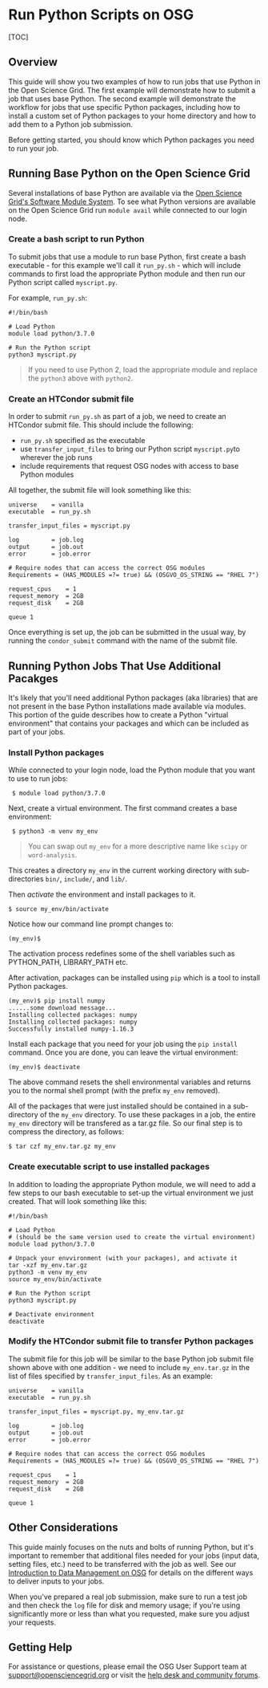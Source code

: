 [title]: - "Run Python Scripts on OSG"

# Run Python Scripts on OSG

[TOC]

## Overview

This guide will show you two examples of how to run jobs that use Python in the Open Science Grid.
The first example will demonstrate how to submit a job that uses base Python.
The second example will demonstrate the workflow for jobs that use specific Python packages, including
how to install a custom set of Python packages to your home directory and how to add them to a Python job submission.  

Before getting started, you should know which Python packages you need to run your job.  

## Running Base Python on the Open Science Grid
Several installations of base Python are available via the [Open Science Grid's Software 
Module System][module-guide]. To see what Python versions are available on the Open Science Grid
run `module avail` while connected to our login node. 

### Create a bash script to run Python 
To submit jobs that use a module to run base Python, first create a bash executable - for
this example we'll call it `run_py.sh` - which will include commands to first
load the appropriate Python module and then run our Python script called `myscript.py`.  

For example, `run_py.sh`:

	#!/bin/bash

	# Load Python
	module load python/3.7.0

	# Run the Python script 
	python3 myscript.py


> If you need to use Python 2, load the appropriate module and 
> replace the `python3` above with `python2`.

### Create an HTCondor submit file
In order to submit `run_py.sh` as part of a job, we need to create an HTCondor 
submit file. This should include the following: 

* `run_py.sh` specified as the executable    
* use `transfer_input_files` to bring our Python script `myscript.py`to wherever the job runs   
* include requirements that request OSG nodes with access to base Python modules   

All together, the submit file will look something like this: 

	universe 	= vanilla     
	executable 	= run_py.sh

	transfer_input_files = myscript.py

	log         = job.log
	output      = job.out
	error       = job.error

	# Require nodes that can access the correct OSG modules
	Requirements = (HAS_MODULES =?= true) && (OSGVO_OS_STRING == "RHEL 7")

	request_cpus 	= 1 
	request_memory 	= 2GB
	request_disk 	= 2GB

	queue 1

Once everything is set up, the job can be submitted in the usual way, by running 
the `condor_submit` command with the name of the submit file. 

## Running Python Jobs That Use Additional Pacakges
It's likely that you'll need additional Python packages (aka libraries) that are not
present in the base Python installations made available via modules. This portion of the
guide describes how to create a Python "virtual environment" that contains your packages
and which can be included as part of your jobs. 

### Install Python packages
While connected to your login node, load the Python module that you want to use to run jobs: 

     $ module load python/3.7.0

Next, create a virtual environment. The first command creates a base environment:

     $ python3 -m venv my_env
     
> You can swap out `my_env` for a more descriptive name like `scipy` or `word-analysis`.

This creates a directory `my_env` in the current working directory
with sub-directories `bin/`, `include/`, and `lib/`.   

Then _activate_ the environment and install packages to it.  

    $ source my_env/bin/activate

Notice how our command line prompt changes to: 

    (my_env)$

The activation process redefines some of the shell variables
such as PYTHON_PATH, LIBRARY_PATH etc. 

After activation, packages can be installed using `pip` 
which is a tool to install Python packages. 

    (my_env)$ pip install numpy
    ......some download message...
    Installing collected packages: numpy
	Installing collected packages: numpy
	Successfully installed numpy-1.16.3

Install each package that you need for your job using the `pip install` command.  Once 
you are done, you can leave the virtual environment: 

    (my_env)$ deactivate

The above command resets the shell environmental variables and returns you to the 
normal shell prompt (with the prefix `my_env` removed).

All of the packages that were just installed should be contained in a sub-directory 
of the `my_env` directory.  To use these packages in a job, the  entire `my_env` directory
will be transfered as a tar.gz file.  So our final step is to compress the 
directory, as follows: 

	$ tar czf my_env.tar.gz my_env


### Create executable script to use installed packages
In addition to loading the appropriate Python module, we will need to add a few
steps to our bash executable to set-up the virtual environment we
just created. That will look something like this: 

	#!/bin/bash
	
	# Load Python
	# (should be the same version used to create the virtual environment)
	module load python/3.7.0

	# Unpack your envvironment (with your packages), and activate it
	tar -xzf my_env.tar.gz
	python3 -m venv my_env
	source my_env/bin/activate

	# Run the Python script 
	python3 myscript.py

	# Deactivate environment 
	deactivate

### Modify the HTCondor submit file to transfer Python packages
The submit file for this job will be similar to the base Python job submit file shown above
with one addition - we need to include `my_env.tar.gz` in the list of files specified by `transfer_input_files`.
As an example: 

	universe 	= vanilla     
	executable 	= run_py.sh

	transfer_input_files = myscript.py, my_env.tar.gz

	log         = job.log
	output      = job.out
	error       = job.error

	# Require nodes that can access the correct OSG modules
	Requirements = (HAS_MODULES =?= true) && (OSGVO_OS_STRING == "RHEL 7")

	request_cpus 	= 1 
	request_memory 	= 2GB
	request_disk 	= 2GB

	queue 1

## Other Considerations
This guide mainly focuses on the nuts and bolts of running Python, but it's important 
to remember that additional files needed for your jobs (input data, setting files, etc.) 
need to be transferred with the job as well. See our [Introduction to Data Management 
on OSG][data-intro] for details on the different ways to deliver inputs to your jobs. 

When you've prepared a real job submission, make sure to run a test job and then check 
the `log` file for disk and memory usage; if you're using significantly more or less 
than what you requested, make sure you adjust your requests. 

## Getting Help

For assistance or questions, please email the OSG User Support
team  at [support@opensciencegrid.org](mailto:support@opensciencegrid.org) or visit the [help desk and community forums](http://support.opensciencegrid.org).

[module-guide]: 12000048518
[data-intro]: 12000002985
